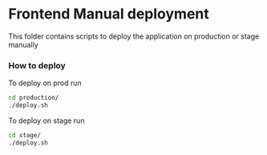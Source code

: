 # Frontend Manual deployment

This folder contains scripts to deploy the application on production or stage manually

### How to deploy

To deploy on prod run

```sh
cd production/
./deploy.sh
```

To deploy on stage run

```sh
cd stage/
./deploy.sh
```
